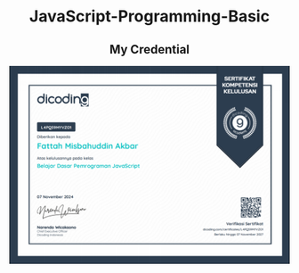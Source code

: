 # <h1 align="center">JavaScript-Programming-Basic</h1>
## <h2 align="center">My Credential</h2>
<a href="https://www.dicoding.com/certificates/QLZ9V6KW2X5D" 
   target="_blank" 
   class="credential-link">
    <img src="https://github.com/ftmsdbr/JavaScript-Programming-Basic/blob/main/myCredential.jpg" 
         alt="Dicoding Credential" 
         class="credential-image">
</a>
